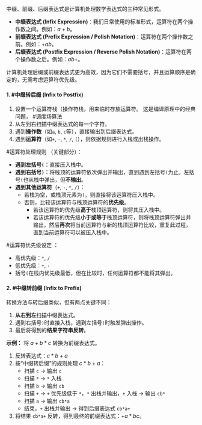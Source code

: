 中缀、前缀、后缀表达式是计算机处理数学表达式的三种常见形式。

*   **中缀表达式 (Infix Expression)**：我们日常使用的标准形式，运算符在两个操作数之间。例如：$a+b$。
*   **前缀表达式 (Prefix Expression / Polish Notation)**：运算符在两个操作数之前。例如：$+ab$。
*   **后缀表达式 (Postfix Expression / Reverse Polish Notation)**：运算符在两个操作数之后。例如：$ab+$。

计算机处理后缀或前缀表达式更为高效，因为它们不需要括号，并且运算顺序是确定的，无需考虑运算符优先级。

#### 1. #中缀转后缀 (Infix to Postfix)
1.  设置一个运算符栈（操作符栈，用来临时存放运算符。 这是编译原理中的经典问题，  #调度场算法   
2.  从左到右扫描中缀表达式的每一个字符。
3.  遇到**操作数**（如`a`, `b`, `c`等），直接输出到后缀表达式。
4.  遇到**运算符**（如`+`, `-`, `*`, `/`, `(`），则依据规则进行入栈或出栈操作。

#运算符处理规则 （关键部分）：
*   **遇到左括号`(`**：直接压入栈中。
*   **遇到右括号`)`**：将栈顶的运算符依次弹出并输出，直到遇到左括号`(`为止。左括号`(`也从栈中弹出，但**不输出**。
*   **遇到其他运算符**（`+`, `-`, `*`, `/`）：
    *   若栈为空，或栈顶元素为`(`，则直接将该运算符压入栈中。
    *   否则，比较该运算符与栈顶运算符的**优先级**。
        *   若该运算符的优先级**高于**栈顶运算符，则将其压入栈中。
        *   若该运算符的优先级**小于或等于**栈顶运算符，则将栈顶运算符弹出并输出，然后**再次**将当前运算符与新的栈顶运算符比较，重复此过程，直到当前运算符可以被压入栈中。

#运算符优先级设定 ： 
*   高优先级：`*`, `/`
*   低优先级：`+`, `-`
*   括号`(`在栈内优先级最低，但在比较时，任何运算符都不能将其弹出。
#### 2.  #中缀转前缀 (Infix to Prefix)  
转换方法与转后缀类似，但有两点关键不同：
1.  **从右到左**扫描中缀表达式。
2.  遇到右括号`)`时直接入栈，遇到左括号`(`时触发弹出操作。 
3.  最后将得到的**结果字符串反转**。

**示例：** 将 $a+b*c$ 转换为前缀表达式。
1.  反转表达式：$c*b+a$
2.  按“中缀转后缀”的规则处理 $c*b+a$：
    *   扫描 `c` -> 输出 `c`
    *   扫描 `*` -> `*` 入栈
    *   扫描 `b` -> 输出 `cb`
    *   扫描 `+` -> `+` 优先级低于 `*`，`*` 出栈并输出，`+` 入栈 -> 输出 `cb*`
    *   扫描 `a` -> 输出 `cb*a`
    *   结束，`+` 出栈并输出 -> 得到后缀表达式 `cb*a+`
3.  将结果 `cb*a+` 反转，得到最终的前缀表达式：$+a*bc$。 